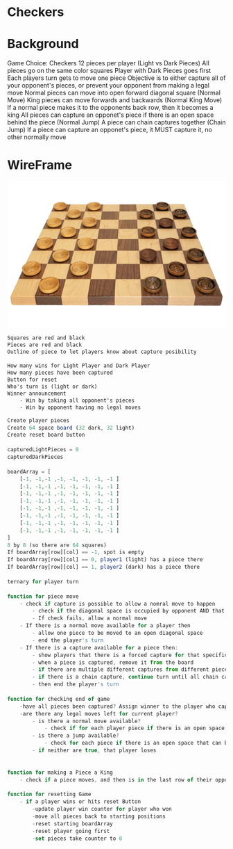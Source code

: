 # Checkers

# Background

Game Choice: Checkers
12 pieces per player (Light vs Dark Pieces)
All pieces go on the same color squares
Player with Dark Pieces goes first
Each players turn gets to move one piece
Objective is to either capture all of your opponent's pieces, or prevent your opponent from making a legal move
Normal pieces can move into open forward diagonal square (Normal Move)
King pieces can move forwards and backwards (Normal King Move)
If a normal piece makes it to the opponents back row, then it becomes a king 
All pieces can capture an opponet's piece if there is an open space behind the piece (Normal Jump)
A piece can chain captures together (Chain Jump)
If a piece can capture an opponet's piece, it MUST capture it, no other normally move

# WireFrame
![Checkerboard Wireframe](/img/checkerboard.png)
```CSS/HTML
Squares are red and black
Pieces are red and black
Outline of piece to let players know about capture posibility

How many wins for Light Player and Dark Player
How many pieces have been captured
Button for reset
Who's turn is (light or dark)
Winner announcement
    - Win by taking all opponent's pieces
    - Win by opponent having no legal moves

```

```js
Create player pieces
Create 64 space board (32 dark, 32 light)
Create reset board button

capturedLightPieces = 0
capturedDarkPieces

boardArray = [
    [-1, -1,-1 ,-1, -1, -1, -1, -1 ]
    [-1, -1,-1 ,-1, -1, -1, -1, -1 ]
    [-1, -1,-1 ,-1, -1, -1, -1, -1 ]
    [-1, -1,-1 ,-1, -1, -1, -1, -1 ]
    [-1, -1,-1 ,-1, -1, -1, -1, -1 ]
    [-1, -1,-1 ,-1, -1, -1, -1, -1 ]
    [-1, -1,-1 ,-1, -1, -1, -1, -1 ]
    [-1, -1,-1 ,-1, -1, -1, -1, -1 ]
]
8 by 8 (so there are 64 squares)
If boardArray[row][col] == -1, spot is empty
If boardArray[row][col] == 0, player1 (light) has a piece there
If boardArray[row][col] == 1, player2 (dark) has a piece there

ternary for player turn

function for piece move
    - check if capture is possible to allow a nomral move to happen
        - check if the diagonal space is occupied by opponent AND that the diagonal space behind that opponent piece is empty
        - If check fails, allow a normal move
    - If there is a normal move available for a player then
        - allow one piece to be moved to an open diagonal space
        - end the player's turn
    - If there is a capture available for a piece then:
        - show players that there is a forced capture for that specific piece(s)
        - when a piece is captured, remove it from the board
        - if there are multiple different captures from different pieces, only allow one piece to be able to capture
        - if there is a chain capture, continue turn until all chain captures are executed
        - then end the player's turn

function for checking end of game
    -have all pieces been captured? Assign winner to the player who captured all the pieces
    -are there any legal moves left for current player?
        - is there a normal move available?
            - check if for each player piece if there is an open space that can be moved to
        - is there a jump available?
            - check for each piece if there is an open space that can be jumped to
        - if neither are true, that player loses


function for making a Piece a King
    - check if a piece moves, and then is in the last row of their opponents, then make that piece a King

function for resetting Game
    - if a player wins or hits reset Button
        -update player win counter for player who won
        -move all pieces back to starting positions
        -reset starting boardArray
        -reset player going first
        -set pieces take counter to 0
```

